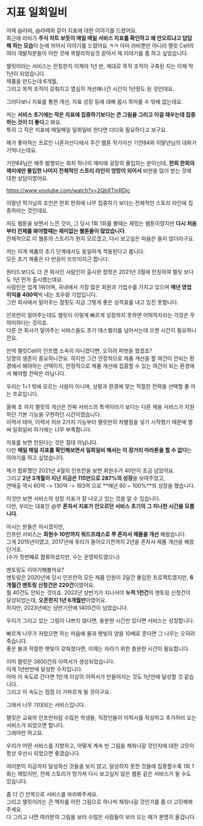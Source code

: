 # 지표 일회일비

어제 @라비, @라떼와 같이 지표에 대한 이야기를 드렸어요.  
최근에 라비가 **주식 차트 보듯이 매일 매일 서비스 지표를 확인하고 왜 안오르냐고 답답해 하는 모습**이 눈에 띄어서 이야기를 드렸어요 ㅋㅋ
아마 라비뿐만 아니라 랠릿 Cell의 여러 개발자분들이 이런 것에 목말라하실것 같아서 제 이야기를 좀 하고 싶었습니다.

랠릿이라는 서비스는 런칭한지 이제야 1년 반, 제대로 목적 조직이 구축된 지는 이제 막 1년이 되었습니다.  
제품을 만드는데 6개월,  
그리고 목적 조직이 갖춰지고 열심히 개선해나간 시간이 1년정도 된 것인데요.  

그러다보니 지표를 통한 개선, 지표 성장 등에 대해 몹시 목마를 수 밖에 없는데요.  
  
저는 **서비스 초기에는 작은 지표에 집중하기보다는 큰 그림을 그리고 이걸 채우는데 집중하는 것이 더 좋다**고 봐요.  
특히 그 작은 지표에 매일매일 일회일비 한다면 더더욱 필요하다고 보구요.  
  
제가 좋아하는 프로인 나혼자산다에서 주간 웹툰 작가이신 기안84와 이말년님의 대화가 기억나는데요.  
  
기안84님은 매주 발행되는 회차 하나의 재미에 굉장히 몰입하는 분이신데, **한회 한회의 재미에만 몰입한 나머지 전체적인 스토리 라인이 엉망이 되어서** 비판을 많이 받는 것에 대한 상담이였어요.

https://www.youtube.com/watch?v=2QbXTinRDjc

이말년 작가님의 조언은 한회 한회에 너무 집중하기 보다는 전체적인 스토리 라인에 집중하라는 것인데요.  

저도 웹툰을 보면서 느낀 것이, 그 당시 1회 1회를 볼때는 재밌는 웹툰이였지만 **다시 처음부터 전체를 봐야할때는 재미없는 웹툰들이 많았습니다**.  
전체적으로 이 웹툰의 스토리가 뭔지 모르겠고, 다시 보고싶은 마음은 들지 않더라구요.

저는 이게 제품의 초기 단계에서도 동일하게 적용된다고 봅니다.  
모든 초기 제품은 다 반응이 뜨뜨미지근 합니다.  
  
원티드보다도 더 큰 회사인 사람인이 출시한 점핏은 2021년 3월에 런칭하여 랠릿 보다도 1년 먼저 출시했는데요.  
사람인은 업계 1위이며, 국내에서 가장 많은 회원과 기업수를 가지고 있으며 **매년 영업 이익을 400억**씩 내는 초우량 기업입니다.  
그런 회사에서 밀어주는 점핏도 지금 그렇게 좋은 성적표를 내고 있진 못합니다.  
  
인프런이 밀어주는데도 랠릿이 이렇게 빠르게 성장하지 못하면 어떡하지라는 걱정은 무의미하다는 것이죠.  
다른 큰 회사가 밀어주는 서비스들도 초기 데스벨리를 넘어서는데 오랜 시간이 필요하니깐요.  
  
만약 랠릿Cell이 인프랩 소속이 아니였다면, 오히려 피벗을 했겠죠?  
당장의 생존이 중요하니깐요.
하지만 그건 안정적으로 제품 개선을 할 여건이 안되는 환경에서 해야하는 선택이지, 안정적으로 제품 개선에 집중할 수 있는 여건이 되는 환경에서 해야할 전략은 아닙니다.  
  
우리는 1+1 밖에 모르는 사람이 아니며, 상황과 환경에 맞는 적절한 전략을 선택할 줄 아는 프로입니다.  
  
올해 초 까지 랠릿의 개선은 진짜 서비스의 특색이라기 보다는 다른 채용 서비스가 지원하던 기본 기능을 구현하던 시간이였습니다.  
이력서 테마, 이력서 허브 2가지 기능부터 랠릿만의 차별점을 넣기 시작했기 때문에 벌써 일회일비 하기에는 너무 부족합니다.  
  
지표를 보면 안된다는 것은 절대 아닙니다.  
다만 **매일 매일 지표를 확인해보면서 일회일비 해서는 이 장거리 마라톤을 할 수 없다**는 이야기를 하고 싶었습니다.

제가 합류했던 2021년 4월의 인프런을 보면 회원수가 40만이 조금 넘었어요.  
그리고 **2년 3개월이 지난 지금은 115만으로 287%의 성장**을 보여주었고,  
연매출 역시 60억 -> 130억 -> 193억 으로 **매년 60 ~ 100%**의 성장을 했습니다.  
  
이것만 보면 서비스의 성장 지표가 잘 나오고 있는 것을 알 수 있습니다.  
다만, 우리는 대표인 @쭈 **혼자서 지표가 안오르던 서비스 초기의 그 지나한 시간을 모릅니다**.  
  
아시는 분들은 아시겠지만,  
인프런 서비스는 **회원수 10만까지 워드프레스로 쭈 혼자서 제품을 개선** 해왔습니다.  
그게 2015년이였고, 2017년에 후리가 들어오기전까지 2년을 혼자서 제품 개선을 해왔던거죠.  
(수가 첫번째로 합류하셨지만, 수는 운영파트였으니)  
  
멘토링도 이야기해볼까요?  
멘토링은 2020년에 당시 인프런의 모든 제품 인원이 2달간 몰입한 프로젝트였지만, **6개월간 멘토링 신청건은 220건**이였어요.  
월 40건도 안되는 것이죠. 
2022년 상반기가 지나서야 **누적 1천건**의 멘토링 신청건이 달성되었는데, **오픈한지 1년 6개월만**이였어요.  
하지만, 2023년에는 상반기만에 1400건이 넘었습니다.  

우리가 그리고 있는 그림이 나쁘지 않다면, 충분한 시간만 있다면 서비스는 성장합니다.  

빠르게 나무가 자랐으면 하는 마음에 물과 햇빛의 양을 10배로 준다면 그 나무는 오히려 죽습니다.  
좋은 물과 적절한 햇빛이 갖춰졌다면, 이제는 자라기 위한 충분한 시간이 필요합니다.  
  
이미 랠릿은 3800건의 이력서가 생성되었습니다.  
이게 1년반만에 달성한 수치입니다.  
아마 이 속도로 간다면 1만개 이상의 이력서가 만들어지는 것도 1년안에 달성할 것 같습니다.  
그리고 이 속도는 점점 더 가파르게 될 것이구요.  

그래서 너무 기대되는 서비스입니다.  

랠릿은 교육의 인프런처럼 수많은 학생들, 직장인들이 이력서를 작성하고 추가하러 오는 서비스가 되었으면 합니다.  
그래야만 하고요.  

우리가 어떤 서비스를 지향하고, 어떻게 계속 빈 그림을 채워나갈 것인지에 대한 고민이 항상 우선시 되었으면 좋겠습니다.  

여러분이 지금까지 달성하신 것들을 보지 않고, 달성하지 못한 것들에 집중할수록 1회 1회는 재밌지만, 전체 스토리가 망가져 다시 보고싶지 않은 웹툰 같은 서비스가 될 수도 있습니다.  
  
좀 더 긴 안목으로 서비스를 바라봐주세요.  
그리고 랠릿이라는 큰 액자를 어떤 그림으로 하나씩 채워나갈 것인가를 좀 더 고민해봐주세요.  
다 그리고 나면 여러분의 그림을 보러 수많은 사람들이 보러 오는 때가 분명히 올겁니다.


